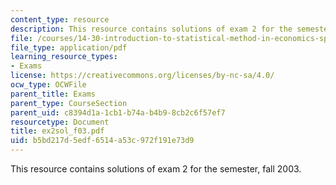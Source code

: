 ```yaml
---
content_type: resource
description: This resource contains solutions of exam 2 for the semester, fall 2003.
file: /courses/14-30-introduction-to-statistical-method-in-economics-spring-2006/b5bd217d5edf6514a53c972f191e73d9_ex2sol_f03.pdf
file_type: application/pdf
learning_resource_types:
- Exams
license: https://creativecommons.org/licenses/by-nc-sa/4.0/
ocw_type: OCWFile
parent_title: Exams
parent_type: CourseSection
parent_uid: c8394d1a-1cb1-b74a-b4b9-8cb2c6f57ef7
resourcetype: Document
title: ex2sol_f03.pdf
uid: b5bd217d-5edf-6514-a53c-972f191e73d9
---
```

This resource contains solutions of exam 2 for the semester, fall 2003.